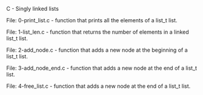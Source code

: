 C - Singly linked lists

File: 0-print_list.c - function that prints all the elements of a list_t list.

File: 1-list_len.c - function that returns the number of elements in a linked list_t list.

File: 2-add_node.c - function that adds a new node at the beginning of a list_t list.

File: 3-add_node_end.c - function that adds a new node at the end of a list_t list.

File: 4-free_list.c -  function that adds a new node at the end of a list_t list.